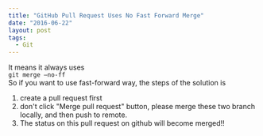 ```yaml
---
title: "GitHub Pull Request Uses No Fast Forward Merge"
date: "2016-06-22"
layout: post
tags:
  - Git
---
```

It means it always uses  
```git merge –no-ff```  
So if you want to use fast-forward way, the steps of the solution is

1. create a pull request first     
2. don't click "Merge pull request" button, please merge these two branch locally, and then push to remote.
3. The status on this pull request on github will become merged!!
